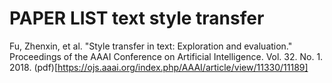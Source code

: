 # PAPER LIST text style transfer

Fu, Zhenxin, et al. "Style transfer in text: Exploration and evaluation." Proceedings of the AAAI Conference on Artificial Intelligence. Vol. 32. No. 1. 2018. (pdf)[https://ojs.aaai.org/index.php/AAAI/article/view/11330/11189]
